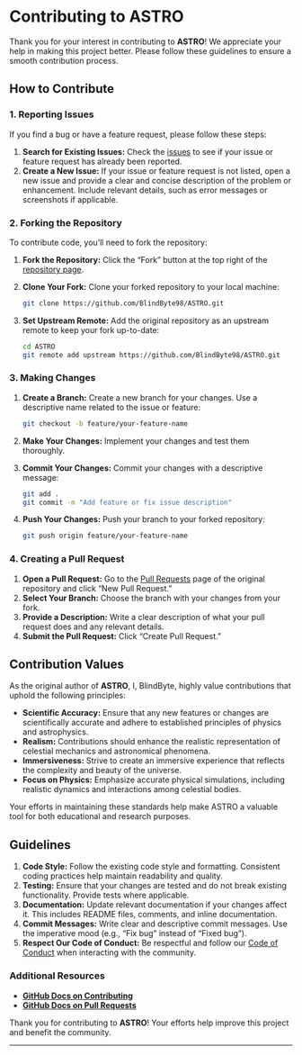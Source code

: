 # Contributing to ASTRO

Thank you for your interest in contributing to **ASTRO**! We appreciate your help in making this project better. Please follow these guidelines to ensure a smooth contribution process.

## How to Contribute

### 1. Reporting Issues

If you find a bug or have a feature request, please follow these steps:

1. **Search for Existing Issues:** Check the [issues](https://github.com/BlindByte98/ASTRO/issues) to see if your issue or feature request has already been reported.
2. **Create a New Issue:** If your issue or feature request is not listed, open a new issue and provide a clear and concise description of the problem or enhancement. Include relevant details, such as error messages or screenshots if applicable.

### 2. Forking the Repository

To contribute code, you’ll need to fork the repository:

1. **Fork the Repository:** Click the “Fork” button at the top right of the [repository page](https://github.com/BlindByte98/ASTRO).
2. **Clone Your Fork:** Clone your forked repository to your local machine:

    ```bash
    git clone https://github.com/BlindByte98/ASTRO.git
    ```

3. **Set Upstream Remote:** Add the original repository as an upstream remote to keep your fork up-to-date:

    ```bash
    cd ASTRO
    git remote add upstream https://github.com/BlindByte98/ASTRO.git
    ```

### 3. Making Changes

1. **Create a Branch:** Create a new branch for your changes. Use a descriptive name related to the issue or feature:

    ```bash
    git checkout -b feature/your-feature-name
    ```

2. **Make Your Changes:** Implement your changes and test them thoroughly.

3. **Commit Your Changes:** Commit your changes with a descriptive message:

    ```bash
    git add .
    git commit -m "Add feature or fix issue description"
    ```

4. **Push Your Changes:** Push your branch to your forked repository:

    ```bash
    git push origin feature/your-feature-name
    ```

### 4. Creating a Pull Request

1. **Open a Pull Request:** Go to the [Pull Requests](https://github.com/BlindByte98/ASTRO/pulls) page of the original repository and click “New Pull Request.”
2. **Select Your Branch:** Choose the branch with your changes from your fork.
3. **Provide a Description:** Write a clear description of what your pull request does and any relevant details.
4. **Submit the Pull Request:** Click “Create Pull Request.”

## Contribution Values

As the original author of **ASTRO**, I, BlindByte, highly value contributions that uphold the following principles:

- **Scientific Accuracy:** Ensure that any new features or changes are scientifically accurate and adhere to established principles of physics and astrophysics.
- **Realism:** Contributions should enhance the realistic representation of celestial mechanics and astronomical phenomena.
- **Immersiveness:** Strive to create an immersive experience that reflects the complexity and beauty of the universe.
- **Focus on Physics:** Emphasize accurate physical simulations, including realistic dynamics and interactions among celestial bodies.

Your efforts in maintaining these standards help make ASTRO a valuable tool for both educational and research purposes.

## Guidelines

1. **Code Style:** Follow the existing code style and formatting. Consistent coding practices help maintain readability and quality.
2. **Testing:** Ensure that your changes are tested and do not break existing functionality. Provide tests where applicable.
3. **Documentation:** Update relevant documentation if your changes affect it. This includes README files, comments, and inline documentation.
4. **Commit Messages:** Write clear and descriptive commit messages. Use the imperative mood (e.g., “Fix bug” instead of “Fixed bug”).
5. **Respect Our Code of Conduct:** Be respectful and follow our [Code of Conduct](https://github.com/BlindByte98/ASTRO/blob/main/CODE_OF_CONDUCT.md) when interacting with the community.

### Additional Resources

- **[GitHub Docs on Contributing](https://docs.github.com/en/github/collaborating-with-issues-and-pull-requests/working-with-forks)**
- **[GitHub Docs on Pull Requests](https://docs.github.com/en/github/collaborating-with-issues-and-pull-requests/about-pull-requests)**

Thank you for contributing to **ASTRO**! Your efforts help improve this project and benefit the community.

---

